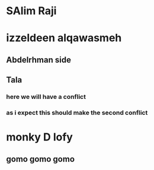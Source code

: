 # SAlim Raji
# izzeldeen alqawasmeh 
## Abdelrhman side
## Tala 
### here we will have  a conflict
### as i expect this should make the second conflict 
# monky D lofy 
## gomo gomo gomo

